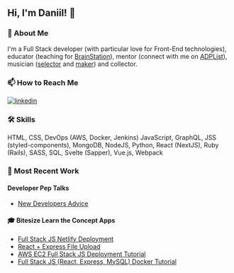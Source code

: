 <!--
**daniil/daniil** is a ✨ _special_ ✨ repository because its `README.md` (this file) appears on your GitHub profile.

Here are some ideas to get you started:

- 🔭 I’m currently working on ...
- 🌱 I’m currently learning ...
- 👯 I’m looking to collaborate on ...
- 🤔 I’m looking for help with ...
- 💬 Ask me about ...
- 📫 How to reach me: ...
- 😄 Pronouns: ...
- ⚡ Fun fact: ...
-->


## Hi, I'm Daniil! 👋

  
### 🚀 About Me
I'm a Full Stack developer (with particular love for Front-End technologies), educator (teaching for [BrainStation](http://brainstation.io/)), mentor (connect with me on [ADPList](https://adplist.org/mentors/daniil-molodkov)), musician ([selector](https://mixcloud.com/monogammee) and [maker](https://open.spotify.com/artist/0njszUF4sEjhz5faWDYtv5)) and collector.

  
### 📫 How to Reach Me
[![linkedin](https://img.shields.io/badge/linkedin-0A66C2?style=for-the-badge&logo=linkedin&logoColor=white)](https://www.linkedin.com/in/daniilmolodkov/)

  
### 🛠 Skills
HTML,
CSS,
DevOps (AWS, Docker, Jenkins)
JavaScript,
GraphQL,
JSS (styled-components),
MongoDB,
NodeJS,
Python,
React (NextJS),
Ruby (Rails), 
SASS,
SQL, 
Svelte (Sapper), 
Vue.js, 
Webpack

### 🔭 Most Recent Work

#### Developer Pep Talks

- [New Developers Advice](https://github.com/daniil/new-developers-advice)

#### 🎓 Bitesize Learn the Concept Apps 

- [Full Stack JS Netlify Deployment](https://github.com/daniil/full-stack-netlify)
- [React + Express File Upload](https://github.com/daniil/react-express-file-upload)
- [AWS EC2 Full Stack JS Deployment Tutorial](https://github.com/daniil/full-stack-js-ec2-tutorial)
- [Full Stack JS (React, Express, MySQL) Docker Tutorial](https://github.com/daniil/full-stack-js-docker-tutorial)
  
